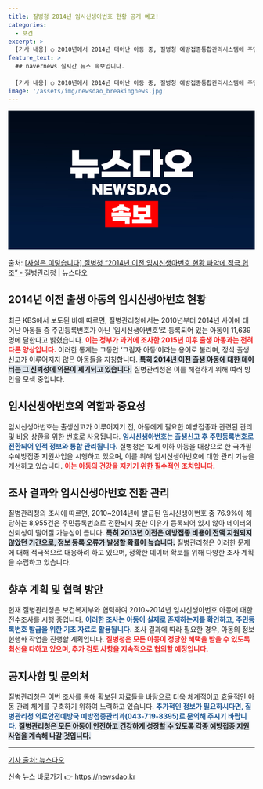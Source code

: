 ```yaml
---
title: 질병청 2014년 임시신생아번호 현황 공개 예고!
categories:
  - 보건
excerpt: >
  [기사 내용] ○ 2010년에서 2014년 태어난 아동 중, 질병청 예방접종통합관리시스템에 주민등록번호로 바…
feature_text: >
  ## navernews 실시간 뉴스 속보입니다.

  [기사 내용] ○ 2010년에서 2014년 태어난 아동 중, 질병청 예방접종통합관리시스템에 주민등록번호로 바…
image: '/assets/img/newsdao_breakingnews.jpg'
---
```


![뉴스다오 속보](/assets/img/newsdao_breakingnews.jpg)

<p>출처: <a href="https://newsdao.kr/1975" rel="dofollow">[사실은 이렇습니다] 질병청 “2014년 이전 임시신생아번호 현황 파악에 적극 협조” - 질병관리청</a> | 뉴스다오</p>

<h2 data-ke-size="size26">2014년 이전 출생 아동의 임시신생아번호 현황</h2>

<p data-ke-size="size16">최근 KBS에서 보도된 바에 따르면, 질병관리청에서는 2010년부터 2014년 사이에 태어난 아동들 중 주민등록번호가 아닌 ‘임시신생아번호’로 등록되어 있는 아동이 11,639명에 달한다고 밝혔습니다. <b><span style="color: #ee2323;">이는 정부가 과거에 조사한 2015년 이후 출생 아동과는 전혀 다른 양상입니다.</span></b> 이러한 통계는 그동안 ‘그림자 아동’이라는 용어로 불리며, 정식 출생신고가 이루어지지 않은 아동들을 지칭합니다. <b><span style="background-color: #21538527;">특히 2014년 이전 출생 아동에 대한 데이터는 그 신뢰성에 의문이 제기되고 있습니다.</span></b> 질병관리청은 이를 해결하기 위해 여러 방안을 모색 중입니다.</p>

<p data-ke-size="size16"></p>

<h2 data-ke-size="size26">임시신생아번호의 역할과 중요성</h2>

<p data-ke-size="size16">임시신생아번호는 출생신고가 이루어지기 전, 아동에게 필요한 예방접종과 관련된 관리 및 비용 상환을 위한 번호로 사용됩니다. <b><span style="color: #1a5490;">임시신생아번호는 출생신고 후 주민등록번호로 전환되어 인적 정보와 통합 관리됩니다.</span></b> 질병청은 12세 이하 아동을 대상으로 한 국가필수예방접종 지원사업을 시행하고 있으며, 이를 위해 임시신생아번호에 대한 관리 기능을 개선하고 있습니다. <b><span style="color: #ee2323;">이는 아동의 건강을 지키기 위한 필수적인 조치입니다.</span></b></p>

<p data-ke-size="size16"></p>

<h2 data-ke-size="size26">조사 결과와 임시신생아번호 전환 관리</h2>

<p data-ke-size="size16">질병관리청의 조사에 따르면, 2010~2014년에 발급된 임시신생아번호 중 76.9%에 해당하는 8,955건은 주민등록번호로 전환되지 못한 이유가 등록되어 있지 않아 데이터의 신뢰성이 떨어질 가능성이 큽니다. <b><span style="background-color: #21538527;">특히 2013년 이전은 예방접종 비용이 전액 지원되지 않았던 기간으로, 정보 등록 오류가 발생할 확률이 높습니다.</span></b> 질병관리청은 이러한 문제에 대해 적극적으로 대응하려 하고 있으며, 정확한 데이터 확보를 위해 다양한 조사 계획을 수립하고 있습니다.</p>

<p data-ke-size="size16"></p>

<h2 data-ke-size="size26">향후 계획 및 협력 방안</h2>

<p data-ke-size="size16">현재 질병관리청은 보건복지부와 협력하여 2010~2014년 임시신생아번호 아동에 대한 전수조사를 시행 중입니다. <b><span style="color: #1a5490;">이러한 조사는 아동이 실제로 존재하는지를 확인하고, 주민등록번호 발급을 위한 기초 자료로 활용됩니다.</span></b> 조사 결과에 따라 필요한 경우, 아동의 정보 현행화 작업을 진행할 계획입니다. <b><span style="color: #ee2323;">질병청은 모든 아동이 정당한 혜택을 받을 수 있도록 최선을 다하고 있으며, 추가 검토 사항을 지속적으로 협의할 예정입니다.</span></b></p>

<p data-ke-size="size16"></p>

<h2 data-ke-size="size26">공지사항 및 문의처</h2>

<p data-ke-size="size16">질병관리청은 이번 조사를 통해 확보된 자료들을 바탕으로 더욱 체계적이고 효율적인 아동 관리 체계를 구축하기 위하여 노력하고 있습니다. <b><span style="color: #1a5490;">추가적인 정보가 필요하시다면, 질병관리청 의료안전예방국 예방접종관리과(043-719-8395)로 문의해 주시기 바랍니다.</span></b> <b><span style="background-color: #21538527;">질병관리청은 모든 아동이 안전하고 건강하게 성장할 수 있도록 각종 예방접종 지원사업을 계속해 나갈 것입니다.</span></b></p>

<p data-ke-size="size16"></p>

<hr>

<p data-ke-size="size16"><a href="https://newsdao.kr/1975">기사 출처: 뉴스다오</a></p> 

신속 뉴스 바로가기 👉 <a href="https://newsdao.kr" rel="dofollow">https://newsdao.kr</a>


